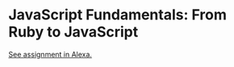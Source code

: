 # JavaScript Fundamentals: From Ruby to JavaScript

[See assignment in Alexa.](https://alexa.bitmaker.co/wdi/67/assignments/2048/latest)
